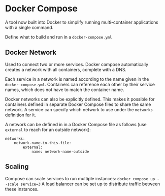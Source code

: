 # Docker Compose

A tool now built into Docker to simplify running multi-container applications with a single command.

Define what to build and run in a `docker-compose.yml`

## Docker Network

Used to connect two or more services. Docker compose automatically creates a network with all containers, complete with a DNS.

Each service in a network is named according to the name given in the `docker-compose.yml`. Containers can reference each other by their service names, which does not have to match the container name.

Docker networks can also be explicitly defined. This makes it possible for containers defined in separate Docker Compose files to share the same network. A service can specify which network to use under the `networks` definition for it.

A network can be defined in in a Docker Compose file as follows (use `external` to reach for an outside network):

```
networks:
    network-name-in-this-file:
        external:
            name: network-name-outside
```

## Scaling

Compose can scale services to run multiple instances: `docker compose up --scale service=3`
A load balancer can be set up to distribute traffic between these instances.
